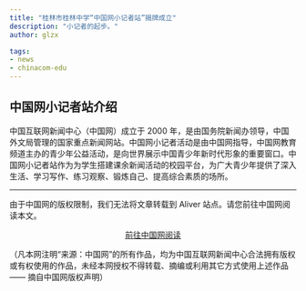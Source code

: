 ```yaml
---
title: "桂林市桂林中学“中国网小记者站”揭牌成立"
description: "小记者的起步。"
author: glzx

tags:
- news
- chinacom-edu
---
```


## 中国网小记者站介绍

中国互联网新闻中心（中国网）成立于 2000 年，是由国务院新闻办领导，中国外文局管理的国家重点新闻网站。中国网小记者活动是由中国网指导，中国网教育频道主办的青少年公益活动，是向世界展示中国青少年新时代形象的重要窗口。中国网小记者站作为为学生搭建课余新闻活动的校园平台，为广大青少年提供了深入生活、学习写作、练习观察、锻炼自己、提高综合素质的场所。

---

由于中国网的版权限制，我们无法将文章转载到 Aliver 站点。请您前往中国网阅读本文。

<div style="text-align: center">
  <p><a rel="nofollow noopener noreferrer" target="_blank" href="http://edu.china.com.cn/2021-10/15/content_77812252.htm" class="button">前往中国网阅读</a></p>
</div>

（凡本网注明“来源：中国网”的所有作品，均为中国互联网新闻中心合法拥有版权或有权使用的作品，未经本网授权不得转载、摘编或利用其它方式使用上述作品 —— 摘自中国网版权声明）

